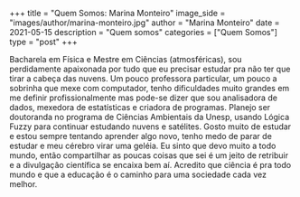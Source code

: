 +++
title = "Quem Somos: Marina Monteiro"
image_side = "images/author/marina-monteiro.jpg"
author = "Marina Monteiro"
date = 2021-05-15
description = "Quem somos"
categories = ["Quem Somos"]
type = "post"
+++

Bacharela em Física e Mestre em Ciências (atmosféricas), sou perdidamente apaixonada por tudo que eu precisar estudar pra não ter que tirar a cabeça das nuvens. Um pouco professora particular, um pouco a sobrinha que mexe com computador, tenho dificuldades muito grandes em me definir profissionalmente mas pode-se dizer que sou analisadora de dados, mexedora de estatísticas e criadora de programas. Planejo ser doutoranda no programa de Ciências Ambientais da Unesp, usando Lógica Fuzzy para continuar estudando nuvens e satélites. Gosto muito de estudar e estou sempre tentando aprender algo novo, tenho medo de parar de estudar e meu cérebro virar uma geléia. Eu sinto que devo muito a todo mundo, então compartilhar as poucas coisas que sei é um jeito de retribuir e a divulgação científica se encaixa bem aí. Acredito que ciência é pra todo mundo e que a educação é o caminho para uma sociedade cada vez melhor.
